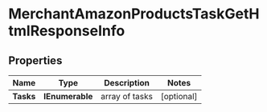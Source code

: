 # MerchantAmazonProductsTaskGetHtmlResponseInfo


## Properties

| Name | Type | Description | Notes |
|------------ | ------------- | ------------- | -------------|
**Tasks** | **IEnumerable<MerchantAmazonProductsTaskGetHtmlTaskInfo>** | array of tasks |[optional]|